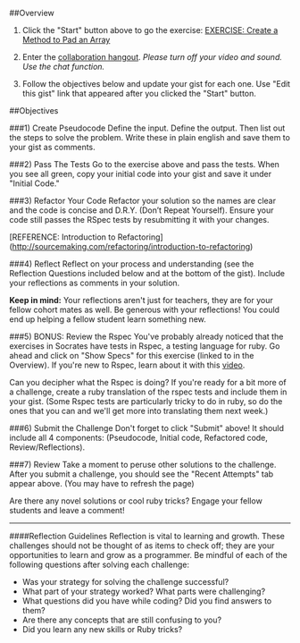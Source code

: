 ##Overview

1. Click the "Start" button above to go the exercise: <a href="http://socrates.devbootcamp.com/exercises/29" target="_blank">EXERCISE: Create a Method to Pad an Array</a>

2. Enter the <a href="https://plus.google.com/hangouts/_/event/cn84s0i6f761j9rpv4a3ljddg0o?authuser=1&hl=en" target="_blank">collaboration hangout</a>. *Please turn off your video and sound. Use the chat function.*

3. Follow the objectives below and update your gist for each one.  Use "Edit this gist" link that appeared after you clicked the "Start" button.

##Objectives

###1) Create Pseudocode
Define the input.  Define the output.  Then list out the steps to solve the problem.  Write these in plain english and save them to your gist as comments.

###2) Pass The Tests
Go to the exercise above and pass the tests.  When you see all green, copy your initial code into your gist and save it under "Initial Code."

###3) Refactor Your Code
Refactor your solution so the names are clear and the code is concise and D.R.Y. (Don’t Repeat Yourself). Ensure your code still passes the RSpec tests by resubmitting it with your changes. 

[REFERENCE: Introduction to Refactoring] (http://sourcemaking.com/refactoring/introduction-to-refactoring)  

###4) Reflect
Reflect on your process and understanding (see the Reflection Questions included below and at the bottom of the gist). Include your reflections as comments in your solution.  

**Keep in mind:** Your reflections aren't just for teachers, they are for your fellow cohort mates as well.  Be generous with your reflections!  You could end up helping a fellow student learn something new.

###5) BONUS: Review the Rspec
You've probably already noticed that the exercises in Socrates have tests in Rspec, a testing language for ruby.  Go ahead and click on "Show Specs" for this exercise (linked to in the Overview).  If you're new to Rspec, learn about it with this [video](http://www.youtube.com/watch?v=Dj19O9kLK6w).

Can you decipher what the Rspec is doing?  If you're ready for a bit more of a challenge, create a ruby translation of the rspec tests and include them in your gist.  (Some Rspec tests are particularly tricky to do in ruby, so do the ones that you can and we'll get more into translating them next week.)

###6) Submit the Challenge
Don't forget to click "Submit" above!  It should include all 4 components: (Pseudocode, Initial code,  Refactored code, Review/Reflections).

###7) Review
Take a moment to peruse other solutions to the challenge.  After you submit a challenge, you should see the "Recent Attempts" tab appear above. (You may have to refresh the page) 

Are there any novel solutions or cool ruby tricks?  Engage your fellow students and leave a comment! 

-------------------------------------------------------------------------


####Reflection Guidelines
Reflection is vital to learning and growth. These challenges should not be thought of as items to check off; they are your opportunities to learn and grow as a programmer. Be mindful of each of the following questions after solving each challenge:   

* Was your strategy for solving the challenge successful?    
* What part of your strategy worked? What parts were challenging?  
* What questions did you have while coding? Did you find answers to them?  
* Are there any concepts that are still confusing to you?  
* Did you learn any new skills or Ruby tricks?